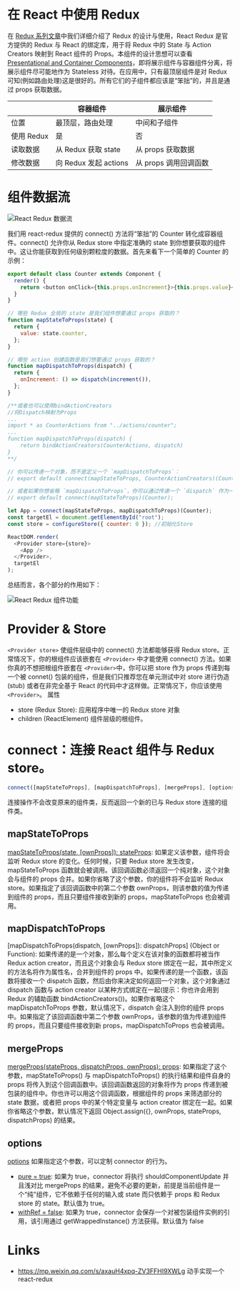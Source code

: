 # 在 React 中使用 Redux

在 [Redux 系列文章](https://ngte-web.gitbook.io/?q=redux)中我们详细介绍了 Redux 的设计与使用，React Redux 是官方提供的 Redux 与 React 的绑定库，用于将 Redux 中的 State 与 Action Creators 映射到 React 组件的 Props。本组件的设计思想可以查看[Presentational and Container Components](https://medium.com/@dan_abramov/smart-and-dumb-components-7ca2f9a7c7d0#.6bnhmpqtg)，即将展示组件与容器组件分离，将展示组件尽可能地作为 Stateless 对待。在应用中，只有最顶层组件是对 Redux 可知(例如路由处理)这是很好的。所有它们的子组件都应该是“笨拙”的，并且是通过 props 获取数据。

|            | 容器组件              | 展示组件              |
| ---------- | --------------------- | --------------------- |
| 位置       | 最顶层，路由处理      | 中间和子组件          |
| 使用 Redux | 是                    | 否                    |
| 读取数据   | 从 Redux 获取 state   | 从 props 获取数据     |
| 修改数据   | 向 Redux 发起 actions | 从 props 调用回调函数 |

# 组件数据流

![React Redux 数据流](http://p9.qhimg.com/d/inn/a8ab3ea4/react-redux.png)

我们用 react-redux 提供的 connect() 方法将“笨拙”的 Counter 转化成容器组件。connect() 允许你从 Redux store 中指定准确的 state 到你想要获取的组件中。这让你能获取到任何级别颗粒度的数据。首先来看下一个简单的 Counter 的示例：

```js
export default class Counter extends Component {
  render() {
    return <button onClick={this.props.onIncrement}>{this.props.value}</button>;
  }
}
```

```js
// 哪些 Redux 全局的 state 是我们组件想要通过 props 获取的？
function mapStateToProps(state) {
  return {
    value: state.counter,
  };
}

// 哪些 action 创建函数是我们想要通过 props 获取的？
function mapDispatchToProps(dispatch) {
  return {
    onIncrement: () => dispatch(increment()),
  };
}

/**或者也可以使用bindActionCreators
//将Dispatch映射为Props
...
import * as CounterActions from "../actions/counter";
...
function mapDispatchToProps(dispatch) {
    return bindActionCreators(CounterActions, dispatch)
}
**/

// 你可以传递一个对象，而不是定义一个 `mapDispatchToProps`：
// export default connect(mapStateToProps, CounterActionCreators)(Counter);

// 或者如果你想省略 `mapDispatchToProps`，你可以通过传递一个 `dispatch` 作为一个 props：
// export default connect(mapStateToProps)(Counter);

let App = connect(mapStateToProps, mapDispatchToProps)(Counter);
const targetEl = document.getElementById("root");
const store = configureStore({ counter: 0 }); //初始化Store

ReactDOM.render(
  <Provider store={store}>
    <App />
  </Provider>,
  targetEl
);
```

总结而言，各个部分的作用如下：

![React Redux 组件功能](https://s2.ax1x.com/2020/01/06/lyY2ut.md.png)

# Provider & Store

`<Provider store>` 使组件层级中的 connect() 方法都能够获得 Redux store。正常情况下，你的根组件应该嵌套在 `<Provider>` 中才能使用 connect() 方法。如果你真的不想把根组件嵌套在 `<Provider>`中，你可以把 store 作为 props 传递到每一个被 connet() 包装的组件，但是我们只推荐您在单元测试中对 store 进行伪造 (stub) 或者在非完全基于 React 的代码中才这样做。正常情况下，你应该使用 `<Provider>`。
属性

- store (Redux Store): 应用程序中唯一的 Redux store 对象
- children (ReactElement) 组件层级的根组件。

# connect：连接 React 组件与 Redux store。

```js
connect([mapStateToProps], [mapDispatchToProps], [mergeProps], [options]);
```

连接操作不会改变原来的组件类，反而返回一个新的已与 Redux store 连接的组件类。

## mapStateToProps

[mapStateToProps(state, [ownProps]): stateProps](Function): 如果定义该参数，组件将会监听 Redux store 的变化。任何时候，只要 Redux store 发生改变，mapStateToProps 函数就会被调用。该回调函数必须返回一个纯对象，这个对象会与组件的 props 合并。如果你省略了这个参数，你的组件将不会监听 Redux store。如果指定了该回调函数中的第二个参数 ownProps，则该参数的值为传递到组件的 props，而且只要组件接收到新的 props，mapStateToProps 也会被调用。

## mapDispatchToProps

[mapDispatchToProps(dispatch, [ownProps]): dispatchProps] (Object or Function): 如果传递的是一个对象，那么每个定义在该对象的函数都将被当作 Redux action creator，而且这个对象会与 Redux store 绑定在一起，其中所定义的方法名将作为属性名，合并到组件的 props 中。如果传递的是一个函数，该函数将接收一个 dispatch 函数，然后由你来决定如何返回一个对象，这个对象通过 dispatch 函数与 action creator 以某种方式绑定在一起(提示：你也许会用到 Redux 的辅助函数 bindActionCreators())。如果你省略这个 mapDispatchToProps 参数，默认情况下，dispatch 会注入到你的组件 props 中。如果指定了该回调函数中第二个参数 ownProps，该参数的值为传递到组件的 props，而且只要组件接收到新 props，mapDispatchToProps 也会被调用。

## mergeProps

[mergeProps(stateProps, dispatchProps, ownProps): props](Function): 如果指定了这个参数，mapStateToProps() 与 mapDispatchToProps() 的执行结果和组件自身的 props 将传入到这个回调函数中。该回调函数返回的对象将作为 props 传递到被包装的组件中。你也许可以用这个回调函数，根据组件的 props 来筛选部分的 state 数据，或者把 props 中的某个特定变量与 action creator 绑定在一起。如果你省略这个参数，默认情况下返回 Object.assign({}, ownProps, stateProps, dispatchProps) 的结果。

## options

[options](Object) 如果指定这个参数，可以定制 connector 的行为。

- [pure = true](Boolean): 如果为 true，connector 将执行 shouldComponentUpdate 并且浅对比 mergeProps 的结果，避免不必要的更新，前提是当前组件是一个“纯”组件，它不依赖于任何的输入或 state 而只依赖于 props 和 Redux store 的 state。默认值为 true。
- [withRef = false](Boolean): 如果为 true，connector 会保存一个对被包装组件实例的引用，该引用通过 getWrappedInstance() 方法获得。默认值为 false

# Links

- https://mp.weixin.qq.com/s/axauH4xpq-ZV3FFHI9XWLg 动手实现一个 react-redux
